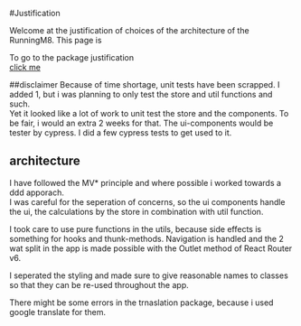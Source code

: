#Justification

Welcome at the justification of choices of the architecture of the RunningM8.
This page is 

To go to the package justification\
 [click me](./packages.md)


##disclaimer
Because of time shortage, unit tests have been scrapped. I added 1, but i was planning to only test the store and util functions and such.\
Yet it looked like a lot of work to unit test the store and the components. To be fair, i would an extra 2 weeks for that.
The ui-components would be tester by cypress. I did a few cypress tests to get used to it.

## architecture

I have followed the MV* principle and where possible i worked towards a ddd apporach. \
I was careful for the seperation of concerns, so the ui components handle the ui, 
the calculations by the store in combination with util function.

I took care to use pure functions in the utils, because side effects is something for hooks and thunk-methods.
Navigation is handled and the 2 wat split in the app is made possible with the Outlet method of React Router v6.

I seperated the styling and made sure to give reasonable names to classes so that they can be re-used throughout the app.

There might be some errors in the trnaslation package, because i used google translate for them. 
